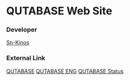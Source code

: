 # QUTABASE Web Site

### Developer
[Sn-Kinos](https://github.com/Sn-Kinos)

### External Link
[QUTABASE](https://github.com/Sn-Kinos/Qutabase)
[QUTABASE ENG](https://github.com/Qutabase/qutabase.github.com)
[QUTABASE Status](https://qutabase.github.io/status)
